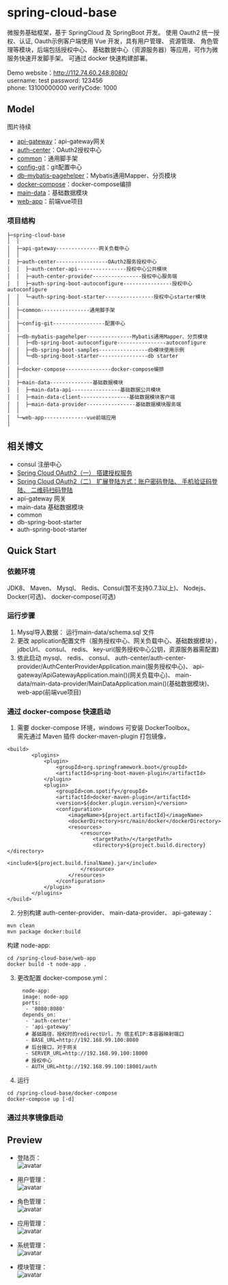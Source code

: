 # spring-cloud-base
微服务基础框架，基于 SpringCloud 及 SpringBoot 开发。 使用 Oauth2 统一授权、认证, Oauth示例客户端使用 Vue 开发，具有用户管理、 资源管理、 角色管理等模块，后端包括授权中心、 基础数据中心（资源服务器）等应用，可作为微服务快速开发脚手架。  可通过 docker 快速构建部署。
  
Demo website：http://112.74.60.248:8080/  
username: test  password: 123456  
phone: 13100000000 verifyCode: 1000  


## Model
图片待续  
  
* [api-gateway](https://github.com/fp2952/spring-cloud-base/tree/master/api-gateway)：api-gateway网关
* [auth-center](https://github.com/fp2952/spring-cloud-base/tree/master/auth-center)：OAuth2授权中心
* [common](https://github.com/fp2952/spring-cloud-base/tree/master/common)：通用脚手架
* [config-git](https://github.com/fp2952/spring-cloud-base/tree/master/config-git)：git配置中心
* [db-mybatis-pagehelper](https://github.com/fp2952/spring-cloud-base/tree/master/db-mybatis-pagehelper)：Mybatis通用Mapper、分页模块
* [docker-compose](https://github.com/fp2952/spring-cloud-base/tree/master/docker-compose)：docker-compose编排
* [main-data](https://github.com/fp2952/spring-cloud-base/tree/master/main-data)：基础数据模块
* [web-app](https://github.com/fp2952/spring-cloud-base/tree/master/web-app)：前端vue项目 
  
### 项目结构  
```
├─spring-cloud-base
│  │  
│  ├─api-gateway--------------网关负载中心
│  │ 
│  ├─auth-center-----------------OAuth2服务授权中心
│  │  ├─auth-center-api----------------授权中心公共模块
│  │  ├─auth-center-provider----------------授权中心服务端
│  │  ├─auth-spring-boot-autoconfigure----------------授权中心autoconfigure
│  │  └─auth-spring-boot-starter----------------授权中心starter模块
│  │ 
│  ├─common----------------通用脚手架
│  │ 
│  ├─config-git-----------------配置中心
│  │ 
│  ├─db-mybatis-pagehelper---------------Mybatis通用Mapper、分页模块
│  │  ├─db-spring-boot-autoconfigure----------------autoconfigure
│  │  ├─db-spring-boot-samples----------------db模块使用示例
│  │  └─db-spring-boot-starter----------------db starter
│  │ 
│  ├─docker-compose---------------docker-compose编排
│  │   
│  ├─main-data--------------基础数据模块
│  │  ├─main-data-api----------------基础数据公共模块
│  │  ├─main-data-client----------------基础数据模块客户端
│  │  ├─main-data-provider----------------基础数据模块服务端
│  │
│  └─web-app--------------vue前端应用
│
```

  

## 相关博文
* consul 注册中心  
* [Spring Cloud OAuth2（一） 搭建授权服务](https://fp2952.github.io/jekyll/update/2016/05/13/Spring-cloud-oauth2.html)  
* [Spring Cloud OAuth2（二） 扩展登陆方式：账户密码登陆、 手机验证码登陆、 二维码扫码登陆](https://fp2952.github.io/jekyll/update/2018/06/13/Spring-cloud-oauth2-login.html)  
* api-gateway 网关  
* main-data 基础数据模块  
* common  
* db-spring-boot-starter   
* auth-spring-boot-starter  


## Quick Start  
### 依赖环境    
JDK8、 Maven、 Mysql、 Redis、Consul(暂不支持0.7.3以上)、 Nodejs、 Docker(可选)、 docker-compose(可选)  
### 运行步骤  
1. Mysql导入数据： 运行main-data/schema.sql 文件  
2. 更改 application配置文件（服务授权中心、网关负载中心、基础数据模块），jdbcUrl、 consul、 redis、 key-uri(服务授权中心公钥，资源服务器需配置)  
3. 依此启动 mysql、 redis、 consul、 auth-center/auth-center-provider/AuthCenterProviderApplication.main(服务授权中心)、 api-gateway/ApiGatewayApplication.main()(网关负载中心)、 main-data/main-data-provider/MainDataApplication.main()(基础数据模块)、 web-app(前端vue项目)  

### 通过 docker-compose 快速启动  
1. 需要 docker-compose 环境，windows 可安装 DockerToolbox。  
需先通过 Maven 插件 docker-maven-plugin 打包镜像，  
```
<build>
        <plugins>
            <plugin>
                <groupId>org.springframework.boot</groupId>
                <artifactId>spring-boot-maven-plugin</artifactId>
            </plugin>
            <plugin>
                <groupId>com.spotify</groupId>
                <artifactId>docker-maven-plugin</artifactId>
                <version>${docker.plugin.version}</version>
                <configuration>
                    <imageName>${project.artifactId}</imageName>
                    <dockerDirectory>src/main/docker</dockerDirectory>
                    <resources>
                        <resource>
                            <targetPath>/</targetPath>
                            <directory>${project.build.directory}</directory>
                            <include>${project.build.finalName}.jar</include>
                        </resource>
                    </resources>
                </configuration>
            </plugin>
        </plugins>
</build>
```
  
2. 分别构建 auth-center-provider、 main-data-provider、 api-gateway：  
```
mvn clean
mvn package docker:build
```
构建 node-app:  
```
cd /spring-cloud-base/web-app
docker build -t node-app .
```
  
3. 更改配置 docker-compose.yml：  
```
     node-app:
     image: node-app
     ports:
      - '8080:8080'
     depends_on:
      - 'auth-center'
      - 'api-gateway'
      # 基础路径，授权时的redirectUrl，为 宿主机IP:本容器映射端口
      - BASE_URL=http://192.168.99.100:8080
      # 后台接口，对于网关
      - SERVER_URL=http://192.168.99.100:18000
      # 授权中心
      - AUTH_URL=http://192.168.99.100:18001/auth
```
  
4. 运行  
```
cd /spring-cloud-base/docker-compose
docker-compose up [-d]
```

### 通过共享镜像启动  

## Preview  
* 登陆页：   
![avatar](http://112.74.60.248:8080/image/login.png)
  
* 用户管理：  
![avatar](http://112.74.60.248:8080/image/user.png)
  
* 角色管理：  
![avatar](http://112.74.60.248:8080/image/role.png)
  
* 应用管理：  
![avatar](http://112.74.60.248:8080/image/client.png)
  
* 系统管理：  
![avatar](http://112.74.60.248:8080/image/system.png)
  
* 模块管理：  
![avatar](http://112.74.60.248:8080/image/module.png)
  
